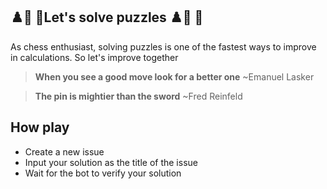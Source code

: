 ## ♟️🐴 👑Let's solve puzzles ♟️🐴 👑
As chess enthusiast, solving puzzles is one of the fastest ways to improve in calculations. 
So let's improve together 

  > **When you see a good move look for a better one** ~Emanuel Lasker

  > **The pin is mightier than the sword**  ~Fred Reinfeld
## How play
 - Create a new issue 
 - Input your solution as the title of the issue
 - Wait for the bot to verify your solution
